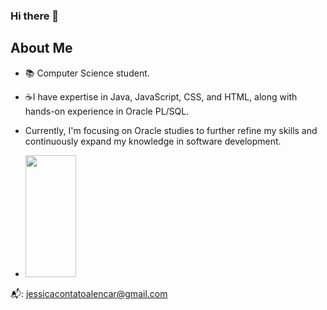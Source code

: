 ### Hi there 👋
## About Me

- 📚 Computer Science student.
- ☕I have expertise in Java, JavaScript, CSS, and HTML, along with hands-on experience in Oracle PL/SQL.
- Currently, I'm focusing on Oracle studies to further refine my skills and continuously expand my knowledge in software development.

- 
  <img width="41%" height="195px" src="https://github-readme-stats.vercel.app/api/top-langs/?username=Jesslencs&layout=compact&hide_border=true&title_color=00bfbf&text_color=00bfbf&bg_color=0d1117" />
</div>
  
📬: jessicacontatoalencar@gmail.com


